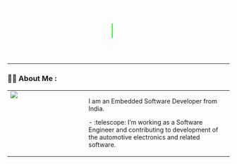 <div id="header" align="center">
  <img src="Hello_Animation_GiF.gif" width="auto" height="auto"/>
</div>

---

### :woman_technologist: About Me :
<table style="width: 100%; table-layout: fixed; border-collapse: collapse; border: none;">
  <tr>
    <td style="width: 150px; padding-right: 20px; vertical-align: top; border: none; border-color: transparent;">
      <img src="https://media.giphy.com/media/tT2FEbKu63KxdFubmY/giphy.gif" width="100" style="display: block;">
    </td>
    <td style="vertical-align: top; border: none; border-color: transparent;">
      <p>I am an Embedded Software Developer from India.</p>
      <p>- :telescope: I’m working as a Software Engineer and contributing to development of the automotive electronics and related software.</p>
    </td>
  </tr>
</table>
